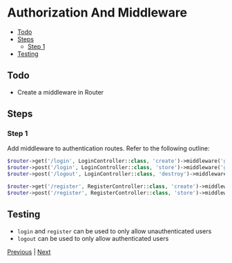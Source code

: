 # Authorization And Middleware <!-- omit from toc -->

- [Todo](#todo)
- [Steps](#steps)
  - [Step 1](#step-1)
- [Testing](#testing)

## Todo

- Create a middleware in Router

## Steps

### Step 1

Add middleware to authentication routes. Refer to the following outline:

```php
$router->get('/login', LoginController::class, 'create')->middleware('guest');
$router->post('/login', LoginController::class, 'store')->middleware('guest');
$router->post('/logout', LoginController::class, 'destroy')->middleware('auth');

$router->get('/register', RegisterController::class, 'create')->middleware('guest');
$router->post('/register', RegisterController::class, 'store')->middleware('guest');
```

## Testing

- `login` and `register` can be used to only allow unauthenticated users
- `logout` can be used to only allow authenticated users

[Previous](./authentication.md) | [Next](./facade.md)
